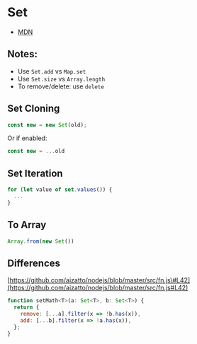 # Set

* [MDN](https://developer.mozilla.org/en-US/docs/Web/JavaScript/Reference/Global_Objects/Set)

## Notes:

* Use `Set.add` vs `Map.set`
* Use `Set.size` vs `Array.length`
* To remove/delete: use `delete`

## Set Cloning

```javascript
const new = new Set(old);
```

Or if enabled:

```javascript
const new = ...old
```

## Set Iteration

```javascript
for (let value of set.values()) {
  ...
}
```

## To Array

```javascript
Array.from(new Set())
```

## Differences

[https://github.com/aizatto/nodejs/blob/master/src/fn.js\#L42](https://github.com/aizatto/nodejs/blob/master/src/fn.js#L42)

```javascript
function setMath<T>(a: Set<T>, b: Set<T>) {
  return {
    remove: [...a].filter(x => !b.has(x)),
    add: [...b].filter(x => !a.has(x)),
  };
}
```

## 

